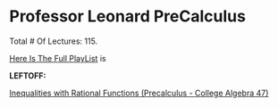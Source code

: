# Professor Leonard PreCalculus

Total # Of Lectures: 115.

[Here Is The Full PlayList](https://www.youtube.com/playlist?list=PLDesaqWTN6ESsmwELdrzhcGiRhk5DjwLP)
is

**LEFTOFF:**

[Inequalities with Rational Functions (Precalculus - College Algebra 47)](https://www.youtube.com/watch?v=QSh1xcbYKZk)
